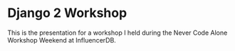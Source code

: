 # Django 2 Workshop

This is the presentation for a workshop I held during the Never Code Alone
Workshop Weekend at InfluencerDB.

